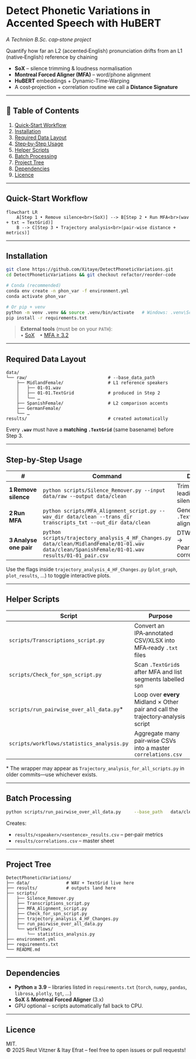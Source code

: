 # Detect Phonetic Variations in Accented Speech with HuBERT  
*A Technion B.Sc. cap‑stone project*

Quantify how far an L2 (accented‑English) pronunciation drifts from an L1 (native‑English) reference by chaining  

* **SoX** – silence trimming & loudness normalisation  
* **Montreal Forced Aligner (MFA)** – word/phone alignment  
* **HuBERT** embeddings + Dynamic‑Time‑Warping  
* A cost‑projection + correlation routine we call a **Distance Signature**

---

## 📑 Table of Contents
1. [Quick‑Start Workflow](#quick-start-workflow)  
2. [Installation](#installation)  
3. [Required Data Layout](#required-data-layout)  
4. [Step‑by‑Step Usage](#step-by-step-usage)  
5. [Helper Scripts](#helper-scripts)  
6. [Batch Processing](#batch-processing)  
7. [Project Tree](#project-tree)  
8. [Dependencies](#dependencies)  
9. [Licence](#licence)

---

## Quick‑Start Workflow <a name="quick-start-workflow"></a>

```mermaid
flowchart LR
    A[Step 1 • Remove silence<br>(SoX)] --> B[Step 2 • Run MFA<br>(wav + txt → TextGrid)]
    B --> C[Step 3 • Trajectory analysis<br>(pair‑wise distance + metrics)]
```

---

## Installation <a name="installation"></a>

```bash
git clone https://github.com/Xitaye/DetectPhoneticVariations.git
cd DetectPhoneticVariations && git checkout refactor/reorder-code

# Conda (recommended)
conda env create -n phon_var -f environment.yml
conda activate phon_var

# Or pip + venv
python -m venv .venv && source .venv/bin/activate   # Windows: .venv\Scripts\activate
pip install -r requirements.txt
```

> **External tools** (must be on your `PATH`):  
> • [SoX](http://sox.sourceforge.net/) • [MFA ≥ 3.2](https://montreal-forced-aligner.readthedocs.io)

---

## Required Data Layout <a name="required-data-layout"></a>

```
data/
└── raw/                               # --base_data_path
    ├── MidlandFemale/                 # L1 reference speakers
    │   ├── 01-01.wav
    │   ├── 01-01.TextGrid             # produced in Step 2
    │   └── …
    ├── SpanishFemale/                 # L2 comparison accents
    ├── GermanFemale/
    └── …
results/                               # created automatically
```

Every **`.wav`** must have a **matching `.TextGrid`** (same basename) before Step 3.

---

## Step‑by‑Step Usage <a name="step-by-step-usage"></a>

| # | Command | Description |
|---|---------|-------------|
| **1 Remove silence** | `python scripts/Silence_Remover.py --input data/raw --output data/clean` | Trim leading/trailing silence with SoX |
| **2 Run MFA** | `python scripts/MFA_Alignment_script.py --wav_dir data/clean --trans_dir transcripts_txt --out_dir data/clean` | Generate `.TextGrid` alignments |
| **3 Analyse one pair** | `python scripts/trajectory_analysis_4_HF_Changes.py data/clean/MidlandFemale/01-01.wav data/clean/SpanishFemale/01-01.wav results/01-01_pair.csv` | DTW → projection → Pearson/Spearman correlations |

Use the flags inside `trajectory_analysis_4_HF_Changes.py` (`plot_graph`, `plot_results`, …) to toggle interactive plots.

---

## Helper Scripts <a name="helper-scripts"></a>

| Script | Purpose |
|--------|---------|
| `scripts/Transcriptions_script.py` | Convert an IPA‑annotated CSV/XLSX into MFA‑ready `.txt` files |
| `scripts/Check_for_spn_script.py`  | Scan `.TextGrid`s after MFA and list segments labelled `spn` |
| `scripts/run_pairwise_over_all_data.py`* | Loop over **every** Midland × Other pair and call the trajectory‑analysis script |
| `scripts/workflows/statistics_analysis.py` | Aggregate many pair‑wise CSVs into a master `correlations.csv` |

\* The wrapper may appear as `Trajectory_analysis_for_all_scripts.py` in older commits—use whichever exists.

---

## Batch Processing <a name="batch-processing"></a>

```bash
python scripts/run_pairwise_over_all_data.py     --base_path   data/clean     --results_dir results     --feat_cache  features            # optional: pre‑extracted HuBERT .npy files
```

Creates:  
* `results/<speaker>/<sentence>_results.csv` – per‑pair metrics  
* `results/correlations.csv` – master sheet  

---

## Project Tree <a name="project-tree"></a>

```
DetectPhoneticVariations/
├── data/              # WAV + TextGrid live here
├── results/           # outputs land here
├── scripts/
│   ├── Silence_Remover.py
│   ├── Transcriptions_script.py
│   ├── MFA_Alignment_script.py
│   ├── Check_for_spn_script.py
│   ├── trajectory_analysis_4_HF_Changes.py
│   ├── run_pairwise_over_all_data.py
│   └── workflows/
│       └── statistics_analysis.py
├── environment.yml
├── requirements.txt
└── README.md
```

---

## Dependencies <a name="dependencies"></a>

* **Python ≥ 3.9** – libraries listed in `requirements.txt` (`torch`, `numpy`, `pandas`, `librosa`, `plotly`, `tgt`, …)  
* **SoX** & **Montreal Forced Aligner** (3.x)  
* GPU optional – scripts automatically fall back to CPU.

---

## Licence <a name="licence"></a>

MIT.  
© 2025 Reut Vitzner & Itay Efrat – feel free to open issues or pull requests!
